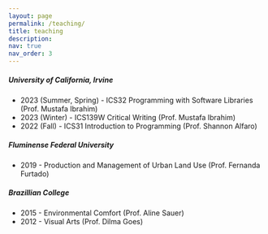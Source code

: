 ```yaml
---
layout: page
permalink: /teaching/
title: teaching
description: 
nav: true
nav_order: 3
---
```


##### **University of California, Irvine**
- 2023 (Summer, Spring) - ICS32 Programming with Software Libraries (Prof. Mustafa Ibrahim)
- 2023 (Winter) - ICS139W Critical Writing (Prof. Mustafa Ibrahim)
- 2022 (Fall) - ICS31 Introduction to Programming (Prof. Shannon Alfaro)

##### **Fluminense Federal University**
- 2019 - Production and Management of Urban Land Use (Prof. Fernanda Furtado)

##### **Brazillian College**
- 2015 - Environmental Comfort (Prof. Aline Sauer)
- 2012 - Visual Arts (Prof. Dilma Goes)
